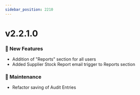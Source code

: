 ```yaml
---
sidebar_position: 2210
---
```


# v2.2.1.0
### 🚀 New Features
- Addition of "Reports" section for all users
- Added Supplier Stock Report email trigger to Reports section

### 🔧 Maintenance
- Refactor saving of Audit Entries